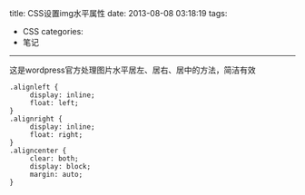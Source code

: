 title: CSS设置img水平属性
date: 2013-08-08 03:18:19
tags:
- CSS
categories:
- 笔记
---

这是wordpress官方处理图片水平居左、居右、居中的方法，简洁有效

	.alignleft {
		 display: inline;
		 float: left;
	}
	.alignright {
		 display: inline;
		 float: right;
	}
	.aligncenter {
		 clear: both;
		 display: block;
		 margin: auto;
	}